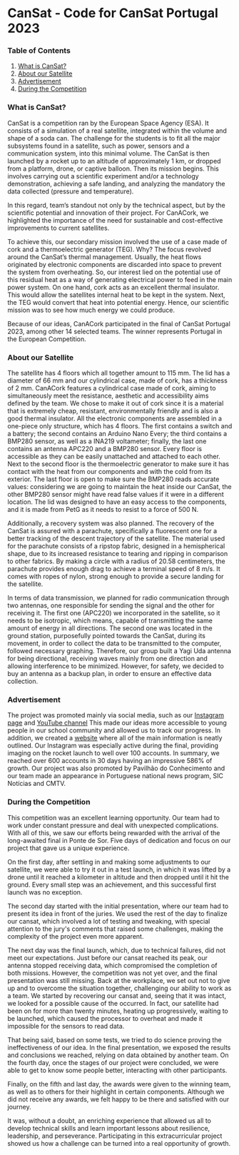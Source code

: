 # CanSat - Code for CanSat Portugal 2023

### Table of Contents
1. [What is CanSat?](https://github.com/DuarteCruz6/CanSat_CanACork#WhatisCansat?)
2. [About our Satellite](https://github.com/DuarteCruz6/CanSat_CanACork#AboutourSatellite)
3. [Advertisement](https://github.com/DuarteCruz6/CanSat_CanACork#Advertisement)
4. [During the Competition](https://github.com/DuarteCruz6/CanSat_CanACork#DuringtheCompetition)

### What is CanSat?

CanSat is a competition ran by the European Space Agency (ESA). It consists of a simulation of a real satellite, integrated within the volume and shape of a soda can. The challenge for the students is to fit all the major subsystems found in a satellite, such as power, sensors and a communication system, into this minimal volume. The CanSat is then launched by a rocket up to an altitude of approximately 1 km, or dropped from a platform, drone, or captive balloon. Then its mission begins. This involves carrying out a scientific experiment and/or a technology demonstration, achieving a safe landing, and analyzing the mandatory the data collected (pressure and temperature).

In this regard, team’s standout not only by the technical aspect, but by the scientific potential and innovation of their project. For CanACork, we highlighted the importance of the need for sustainable and cost-effective improvements to current satellites.

To achieve this, our secondary mission involved the use of a case made of cork and a thermoelectric generator (TEG). Why? The focus revolved around the CanSat’s thermal management. Usually, the heat flows originated by electronic components are discarded into space to prevent the system from overheating. So, our interest lied on the potential use of this residual heat as a way of generating electrical power to feed in the main power system. On one hand, cork acts as an excellent thermal insulator. This would allow the satellites internal heat to be kept in the system. Next, the TEG would convert that heat into potential energy. Hence, our scientific mission was to see how much energy we could produce.
 
Because of our ideas, CanACork participated in the final of CanSat Portugal 2023, among other 14 selected teams. The winner represents Portugal in the European Competition. 

### About our Satellite
 
The satellite has 4 floors which all together amount to 115 mm. The lid has a diameter of 66 mm and our cylindrical case, made of cork, has a thickness of 2 mm. CanACork features a cylindrical case made of cork, aiming to simultaneously meet the resistance, aesthetic and accessibility aims defined by the team. We chose to make it out of cork since it is a material that is extremely cheap, resistant, environmentally friendly and is also a good thermal insulator. All the electronic components are assembled in a one-piece only structure, which has 4 floors. The first contains a switch and a battery; the second contains an Arduino Nano Every; the third contains a BMP280 sensor, as well as a INA219 voltameter; finally, the last one contains an antenna APC220 and a BMP280 sensor. Every floor is accessible as they can be easily unattached and attached to each other. Next to the second floor is the thermoelectric generator to make sure it has contact with the heat from our components and with the cold from its exterior. The last floor is open to make sure the BMP280 reads accurate values: considering we are going to maintain the heat inside our CanSat, the other BMP280 sensor might have read false values if it were in a different location. The lid was designed to have an easy access to the components, and it is made from PetG as it needs to resist to a force of 500 N.
 
Additionally, a recovery system was also planned. The recovery of the CanSat is assured with a parachute, specifically a fluorescent one for a better tracking of the descent trajectory of the satellite. The material used for the parachute consists of a ripstop fabric, designed in a hemispherical shape, due to its increased resistance to tearing and ripping in comparison to other fabrics. By making a circle with a radius of 20.58 centimeters, the parachute provides enough drag to achieve a terminal speed of 8 m/s. It comes with ropes of nylon, strong enough to provide a secure landing for the satellite.
 
In terms of data transmission, we planned for radio communication through two antennas, one responsible for sending the signal and the other for receiving it. The first one (APC220) we incorporated in the satellite, so it needs to be isotropic, which means, capable of transmitting the same amount of energy in all directions. The second one was located in the ground station, purposefully pointed towards the CanSat, during its movement, in order to collect the data to be transmitted to the computer, followed necessary graphing. Therefore, our group built a Yagi Uda antenna for being directional, receiving waves mainly from one direction and allowing interference to be minimized. However, for safety, we decided to buy an antenna as a backup plan, in order to ensure an effective data collection.

### Advertisement 

The project was promoted mainly via social media, such as our [Instagram page](https://www.instagram.com/canacork/) and [YouTube channel](https://www.youtube.com/@canacork/) This made our ideas more accessible to young people in our school community and allowed us to track our progress.
In addition, we created a [website](https://canacork.wixsite.com/canacork) where all of the main information is neatly outlined.
Our Instagram was especially active during the final, providing imaging on the rocket launch to well over 100 accounts. In summary, we reached over 600 accounts in 30 days having an impressive 586% of growth.
Our project was also promoted by Pavilhão do Conhecimento and our team made an appearance in Portuguese national news program, SIC Notícias and CMTV. 

### During the Competition 

This competition was an excellent learning opportunity. Our team had to work under constant pressure and deal with unexpected complications. With all of this, we saw our efforts being rewarded with the arrival of the long-awaited final in Ponte de Sor. Five days of dedication and focus on our project that gave us a unique experience.

On the first day, after settling in and making some adjustments to our satellite, we were able to try it out in a test launch, in which it was lifted by a drone until it reached a kilometer in altitude and then dropped until it hit the ground. Every small step was an achievement, and this successful first launch was no exception.

The second day started with the initial presentation, where our team had to present its idea in front of the juries. We used the rest of the day to finalize our cansat, which involved a lot of testing and tweaking, with special attention to the jury's comments that raised some challenges, making the complexity of the project even more apparent.

The next day was the final launch, which, due to technical failures, did not meet our expectations. Just before our cansat reached its peak, our antenna stopped receiving data, which compromised the completion of both missions. However, the competition was not yet over, and the final presentation was still missing. Back at the workplace, we set out not to give up and to overcome the situation together, challenging our ability to work as a team. We started by recovering our cansat and, seeing that it was intact, we looked for a possible cause of the occurred. In fact, our satellite had been on for more than twenty minutes, heating up progressively, waiting to be launched, which caused the processor to overheat and made it impossible for the sensors to read data.

That being said, based on some tests, we tried to do science proving the ineffectiveness of our idea. In the final presentation, we exposed the results and conclusions we reached, relying on data obtained by another team.
On the fourth day, once the stages of our project were concluded, we were able to get to know some people better, interacting with other participants.

Finally, on the fifth and last day, the awards were given to the winning team, as well as to others for their highlight in certain components. Although we did not receive any awards, we felt happy to be there and satisfied with our journey.

It was, without a doubt, an enriching experience that allowed us all to develop technical skills and learn important lessons about resilience, leadership, and perseverance. Participating in this extracurricular project showed us how a challenge can be turned into a real opportunity of growth.
